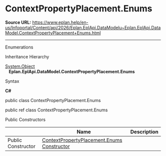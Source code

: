 # ContextPropertyPlacement.Enums

**Source URL:** https://www.eplan.help/en-us/Infoportal/Content/api/2026/Eplan.EplApi.DataModelu~Eplan.EplApi.DataModel.ContextPropertyPlacement+Enums.html

---

Enumerations

Inheritance Hierarchy

[System.Object](#)  
   **Eplan.EplApi.DataModel.ContextPropertyPlacement.Enums**

Syntax

**C#**



public class ContextPropertyPlacement.Enums

public ref class ContextPropertyPlacement.Enums

Public Constructors

|  | Name | Description |
| --- | --- | --- |
| Public Constructor | [ContextPropertyPlacement.Enums Constructor](Eplan.EplApi.DataModelu~Eplan.EplApi.DataModel.ContextPropertyPlacement+Enums~_ctor.html) |  |


